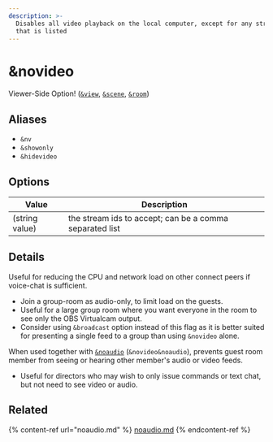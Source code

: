 ```yaml
---
description: >-
  Disables all video playback on the local computer, except for any stream ID
  that is listed
---
```


# \&novideo

Viewer-Side Option! ([`&view`](view.md), [`&scene`](scene.md), [`&room`](../../general-settings/room.md))

## Aliases

* `&nv`
* `&showonly`
* `&hidevideo`

## Options

| Value          | Description                                             |
| -------------- | ------------------------------------------------------- |
| (string value) | the stream ids to accept; can be a comma separated list |

## Details

Useful for reducing the CPU and network load on other connect peers if voice-chat is sufficient.

* Join a group-room as audio-only, to limit load on the guests.
* Useful for a large group room where you want everyone in the room to see only the OBS Virtualcam output.
* Consider using `&broadcast` option instead of this flag as it is better suited for presenting a single feed to a group than using `&novideo` alone.

When used together with [`&noaudio`](noaudio.md) (`&novideo&noaudio`), prevents guest room member from seeing or hearing other member's audio or video feeds.

* Useful for directors who may wish to only issue commands or text chat, but not need to see video or audio.

## Related

{% content-ref url="noaudio.md" %}
[noaudio.md](noaudio.md)
{% endcontent-ref %}

